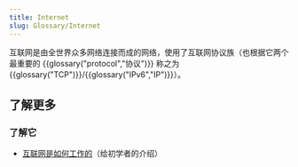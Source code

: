 ```yaml
---
title: Internet
slug: Glossary/Internet
---
```

互联网是由全世界众多网络连接而成的网络，使用了互联网协议族（也根据它两个最重要的 {{glossary("protocol","协议")}} 称之为 {{glossary("TCP")}}/{{glossary("IPv6","IP")}}）。

## 了解更多

### 了解它

- [互联网是如何工作的](/zh-CN/docs/Learn/Common_questions/How_does_the_Internet_work)（给初学者的介绍）
